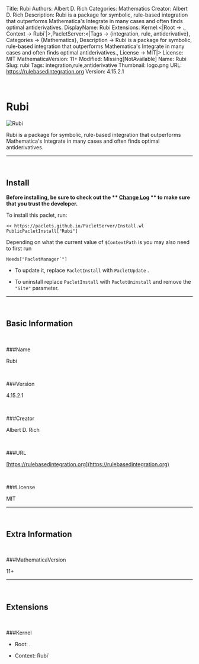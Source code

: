 Title: Rubi
Authors: Albert D. Rich
Categories: Mathematics
Creator: Albert D. Rich
Description: Rubi is a package for symbolic, rule-based integration that outperforms Mathematica's Integrate in many cases and often finds optimal antiderivatives.
DisplayName: Rubi
Extensions: Kernel:<|Root -> ., Context -> Rubi`|>,PacletServer:<|Tags -> {integration, rule, antiderivative}, Categories -> {Mathematics}, Description -> Rubi is a package for symbolic, rule-based integration that outperforms Mathematica's Integrate in many cases and often finds optimal antiderivatives., License -> MIT|>
License: MIT
MathematicaVersion: 11+
Modified: Missing[NotAvailable]
Name: Rubi
Slug: rubi
Tags: integration,rule,antiderivative
Thumbnail: logo.png
URL: https://rulebasedintegration.org
Version: 4.15.2.1

<a id="rubi" class="Section" style="width:0;height:0;margin:0;padding:0;">&zwnj;</a>

# Rubi

![Rubi]({filename}/img/Rubi/logo.png)

Rubi is a package for symbolic, rule-based integration that outperforms Mathematica's Integrate in many cases and often finds optimal antiderivatives.

---

<a id="install" class="Subsection" style="width:0;height:0;margin:0;padding:0;">&zwnj;</a>

## Install

**Before installing, be sure to check out the ** **[Change Log](https://paclets.github.io/PacletServer/pages/log.html)** ** to make sure that you trust the developer.**

To install this paclet, run:

    << https://paclets.github.io/PacletServer/Install.wl
    PublicPacletInstall["Rubi"]

Depending on what the current value of  ```$ContextPath``` is you may also need to first run

    Needs["PacletManager`"]

*  To update it, replace  ```PacletInstall``` with  ```PacletUpdate``` . 

*  To uninstall replace  ```PacletInstall``` with  ```PacletUninstall``` and remove the  ```"Site"``` parameter.

---

<a id="basicinformation" class="Subsection" style="width:0;height:0;margin:0;padding:0;">&zwnj;</a>

## Basic Information

<a id="name" class="Subsubsection" style="width:0;height:0;margin:0;padding:0;">&zwnj;</a>

###Name

Rubi

<a id="version" class="Subsubsection" style="width:0;height:0;margin:0;padding:0;">&zwnj;</a>

###Version

4.15.2.1

<a id="creator" class="Subsubsection" style="width:0;height:0;margin:0;padding:0;">&zwnj;</a>

###Creator

Albert D. Rich

<a id="url" class="Subsubsection" style="width:0;height:0;margin:0;padding:0;">&zwnj;</a>

###URL

[https://rulebasedintegration.org](https://rulebasedintegration.org)

<a id="license" class="Subsubsection" style="width:0;height:0;margin:0;padding:0;">&zwnj;</a>

###License

MIT

---

<a id="extrainformation" class="Subsection" style="width:0;height:0;margin:0;padding:0;">&zwnj;</a>

## Extra Information

<a id="mathematicaversion" class="Subsubsection" style="width:0;height:0;margin:0;padding:0;">&zwnj;</a>

###MathematicaVersion

11+

---

<a id="extensions" class="Subsection" style="width:0;height:0;margin:0;padding:0;">&zwnj;</a>

## Extensions

<a id="kernel" class="Subsubsection" style="width:0;height:0;margin:0;padding:0;">&zwnj;</a>

###Kernel

*  Root: .

*  Context: Rubi`